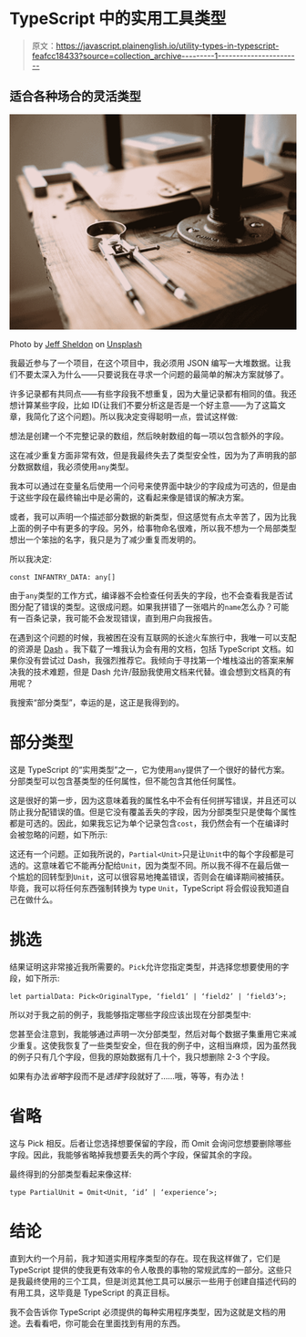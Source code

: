 # TypeScript 中的实用工具类型

> 原文：<https://javascript.plainenglish.io/utility-types-in-typescript-feafcc18433?source=collection_archive---------1----------------------->

## 适合各种场合的灵活类型

![](img/4fd85664394542afa39dab9846e25cf7.png)

Photo by [Jeff Sheldon](https://unsplash.com/@ugmonk?utm_source=medium&utm_medium=referral) on [Unsplash](https://unsplash.com?utm_source=medium&utm_medium=referral)

我最近参与了一个项目，在这个项目中，我必须用 JSON 编写一大堆数据。让我们不要太深入为什么——只要说我在寻求一个问题的最简单的解决方案就够了。

许多记录都有共同点——有些字段我不想重复，因为大量记录都有相同的值。我还想计算某些字段，比如 ID(让我们不要分析这是否是一个好主意——为了这篇文章，我简化了这个问题)。所以我决定变得聪明一点，尝试这样做:

想法是创建一个不完整记录的数组，然后映射数组的每一项以包含额外的字段。

这在减少重复方面非常有效，但是我最终失去了类型安全性，因为为了声明我的部分数据数组，我必须使用`any`类型。

我本可以通过在变量名后使用一个问号来使界面中缺少的字段成为可选的，但是由于这些字段在最终输出中是必需的，这看起来像是错误的解决方案。

或者，我可以声明一个描述部分数据的新类型，但这感觉有点太辛苦了，因为比我上面的例子中有更多的字段。另外，给事物命名很难，所以我不想为一个局部类型想出一个笨拙的名字，我只是为了减少重复而发明的。

所以我决定:

```
const INFANTRY_DATA: any[]
```

由于`any`类型的工作方式，编译器不会检查任何丢失的字段，也不会查看我是否试图分配了错误的类型。这很成问题。如果我拼错了一张唱片的`name`怎么办？可能有一百条记录，我可能不会发现错误，直到用户向我报告。

在遇到这个问题的时候，我被困在没有互联网的长途火车旅行中，我唯一可以支配的资源是 [Dash](https://kapeli.com/dash) 。我下载了一堆我认为会有用的文档，包括 TypeScript 文档。如果你没有尝试过 Dash，我强烈推荐它。我倾向于寻找第一个堆栈溢出的答案来解决我的技术难题，但是 Dash 允许/鼓励我使用文档来代替。谁会想到文档真的有用呢？

我搜索“部分类型”，幸运的是，这正是我得到的。

# 部分类型

这是 TypeScript 的“实用类型”之一，它为使用`any`提供了一个很好的替代方案。分部类型可以包含基类型的任何属性，但不能包含其他任何属性。

这是很好的第一步，因为这意味着我的属性名中不会有任何拼写错误，并且还可以防止我分配错误的值。但是它没有覆盖丢失的字段，因为分部类型只是使每个属性都是可选的。因此，如果我忘记为单个记录包含`cost`，我仍然会有一个在编译时会被忽略的问题，如下所示:

这还有一个问题。正如我所说的，`Partial<Unit>`只是让`Unit`中的每个字段都是可选的。这意味着它不能再分配给`Unit`，因为类型不同。所以我不得不在最后做一个尴尬的回转型到`Unit`，这可以很容易地掩盖错误，否则会在编译期间被捕获。毕竟，我可以将任何东西强制转换为 type `Unit`，TypeScript 将会假设我知道自己在做什么。

# 挑选

结果证明这非常接近我所需要的。`Pick`允许您指定类型，并选择您想要使用的字段，如下所示:

```
let partialData: Pick<OriginalType, ‘field1’ | ‘field2’ | ‘field3’>;
```

所以对于我之前的例子，我能够指定哪些字段应该出现在分部类型中:

您甚至会注意到，我能够通过声明一次分部类型，然后对每个数据子集重用它来减少重复。这使我恢复了一些类型安全，但在我的例子中，这相当麻烦，因为虽然我的例子只有几个字段，但我的原始数据有几十个，我只想删除 2-3 个字段。

如果有办法*省略*字段而不是*选择*字段就好了……哦，等等，有办法！

# 省略

这与 Pick 相反。后者让您选择想要保留的字段，而 Omit 会询问您想要删除哪些字段。因此，我能够省略掉我想要丢失的两个字段，保留其余的字段。

最终得到的分部类型看起来像这样:

```
type PartialUnit = Omit<Unit, ‘id’ | ‘experience’>;
```

# 结论

直到大约一个月前，我才知道实用程序类型的存在。现在我这样做了，它们是 TypeScript 提供的使我更有效率的令人敬畏的事物的常规武库的一部分。这些只是我最终使用的三个工具，但是浏览其他工具可以展示一些用于创建自描述代码的有用工具，这毕竟是 TypeScript 的真正目标。

我不会告诉你 TypeScript 必须提供的每种实用程序类型，因为这就是文档的用途。去看看吧，你可能会在里面找到有用的东西。